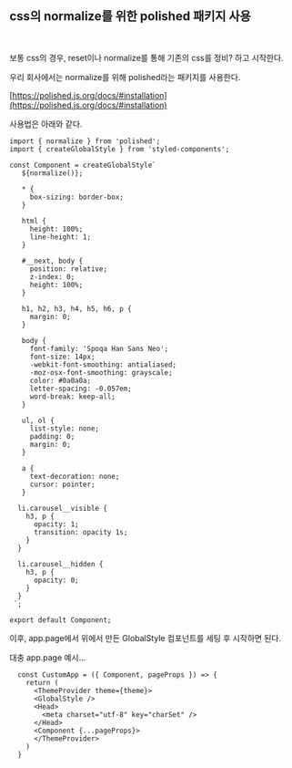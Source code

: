 ## css의 normalize를 위한 polished 패키지 사용
<br>

보통 css의 경우, reset이나 normalize를 통해 기존의 css를 정비? 하고 시작한다.

우리 회사에서는 normalize를 위해 polished라는 패키지를 사용한다.

[https://polished.js.org/docs/#installation](https://polished.js.org/docs/#installation)

사용법은 아래와 같다.

```tsx
import { normalize } from 'polished';
import { createGlobalStyle } from 'styled-components';

const Component = createGlobalStyle`
   ${normalize()};

   * {
     box-sizing: border-box;
   }

   html {
     height: 100%;
     line-height: 1;
   }

   #__next, body {
     position: relative;
     z-index: 0;
     height: 100%;
   }

   h1, h2, h3, h4, h5, h6, p {
     margin: 0;
   }

   body {
     font-family: 'Spoqa Han Sans Neo';
     font-size: 14px;
     -webkit-font-smoothing: antialiased;
     -moz-osx-font-smoothing: grayscale;
     color: #0a0a0a;
     letter-spacing: -0.057em;
     word-break: keep-all;
   }

   ul, ol {
     list-style: none;
     padding: 0;
     margin: 0;
   }

   a {
     text-decoration: none;
     cursor: pointer;
   }

  li.carousel__visible {
    h3, p {
      opacity: 1;
      transition: opacity 1s;
    }
  }

  li.carousel__hidden {
    h3, p {
      opacity: 0;
    }
  }
 `;

export default Component;
```
이후, app.page에서 위에서 만든 GlobalStyle 컴포넌트를 세팅 후 시작하면 된다.

대충 app.page 예시...

```tsx
  const CustomApp = ({ Component, pageProps }) => {
    return (
      <ThemeProvider theme={theme}>
      <GlobalStyle />
      <Head>
        <meta charset="utf-8" key="charSet" />
      </Head>
      <Component {...pageProps}>
      </ThemeProvider>
    )
  }

```